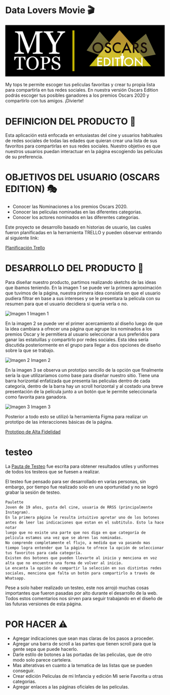 # Data Lovers Movie 🎬
![logo](./src/img/logoblack.png "logo")

 My tops te permite escoger tus peliculas favoritas y crear tu propia lista para compartirla en tus redes sociales. En nuestra versión Oscars Edition podrás escoger tus posibles ganadores a los premios Oscars 2020 y compartirlo con tus amigos. ¡Divierte! 

 # DEFINICION DEL PRODUCTO   🎥 

  Esta aplicación está enfocada en entusiastas del cine y usuarios habituales de redes sociales de todas las edades que quieran crear una lista de sus favoritos para compartirlas en sus redes sociales. Nuestro objetivo es que nuestros usuarios puedan interactuar en la página escogiendo las peliculas de su preferencia.

  # OBJETIVOS DEL USUARIO (OSCARS EDITION) 🎭 
  
  - Conocer las Nominaciones a los premios Oscars 2020.
  - Conocer las peliculas nominadas en las diferentes categorias.
  - Conocer los actores nominados en las diferentes categorias.

  Este proyecto se desarrollo basado en historias de usuario, las cuales fueron planificadas en la herramienta TRELLO y pueden observar entrando al siguiente link:

[Planificación Trello](https://trello.com/b/8jTCVEd9/my-top)

# DESARROLLO DEL PRODUCTO 🎯

Para diseñar nuestro producto, partimos realizando sketchs de las ideas que ibamos teniendo. En la imagen 1 se puede ver la primera aproximación que tuvimos de la página, nuestra primera idea consistia en que el usuario pudiera filtrar en base a sus intereses y se le presentara la película con su resumen para que el usuario decidiera si quería verla o no.

![Imagen 1](https://i.imgur.com/382FHnX.jpg)
Imagen 1


En la imagen 2 se puede ver el primer acercamiento al diseño luego de que la idea cambiara a ofrecer una página que agrupe los nominados a los premios Oscar y le permitiera al usuario seleccionar a sus preferidos para ganar las estatuillas y compartirlo por redes sociales. 
Esta idea sería discutida posteriormente en el grupo para llegar a dos opciones de diseño sobre la que se trabajo.

![Imagen 2](https://i.imgur.com/n28yub9.jpg)
Imagen 2


En la imagen 3 se observa un prototipo sencillo de la opción que finalmente sería la que utilizaríamos como base para diseñar nuestro sitio. Tiene una barra horizontal enfatizada que presenta las peliculas dentro de cada categoría, dentro de la barra hay un scroll horizontal y al costado una breve presentación de la película junto a un botón que le permite seleccionarla como favorita para ganadora.

![Imagen 3](https://i.imgur.com/8CpXRBx.jpg?1)
Imagen 3


 Posterior a todo esto se utilizó la herramienta Figma para realizar un prototipo de las interacciones básicas de la página.

[Prototipo de Alta Fidelidad](https://www.figma.com/file/5INwwKD86u95R8hAoBy6TI/MyTopsv2?node-id=0%3A1)

# testeo

La [Pauta de Testeo](https://docdro.id/INZmaXl) fue escrita para obtener resultados utiles y uniformes de todos los testeos que se fuesen a realizar.

El testeo fue pensado para ser desarrollado en varias personas, sin embargo, por tiempo fue realizado solo en una oportunidad y no se logró grabar la sesión de testeo.

    Paulette
    Joven de 19 años, gusta del cine, usuaria de RRSS (principalmente Instagram).
    En la primera página le resulta intuitivo apretar uno de los botones antes de leer las indicaciones que estan en el subtitulo. Esto la hace notar 
    luego que no existe una parte que nos diga en que categoría de película estamos una vez que se abren las nominadas.
    No comprende completamente el flujo, a medida que va pasando mas tiempo logra entender que la página te ofrece la opción de seleccionar tus favoritos para cada categoría.
    Existen dos botones que pueden llevarte al inicio y menciona en voz alta que no encuentra una forma de volver al inicio.
    Le encanta la opción de compartir la selección en sus distintas redes sociales, menciona que falta un botón para compartirlo a través de Whatsapp.
    
Pese a solo haber realizado un testeo, este nos arrojó muchas cosas importantes que fueron pasadas por alto durante el desarrollo de la web. Todos estos comentarios nos sirven para seguir trabajando en el diseño de las futuras versiones de esta página.


# POR HACER ⚠️

- Agregar indicaciones que sean mas claras de los pasos a proceder.
- Agregar una barra de scroll a las partes que tienen scroll para que la gente sepa que puede hacerlo.
- Darle estilo de botones a las portadas de las peliculas, que de otro modo solo parece cartelera.
- Mas alterativas en cuanto a la tematica de las listas que se pueden conseguir.
- Crear edición Peliculas de mi Infancia y edición Mi serie Favorita u otras categorias.
- Agregar enlaces a las páginas oficiales de las peliculas.